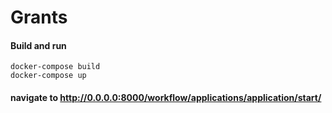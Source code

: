 # Grants

#### Build and run
```
docker-compose build
docker-compose up
```
#### navigate to http://0.0.0.0:8000/workflow/applications/application/start/
